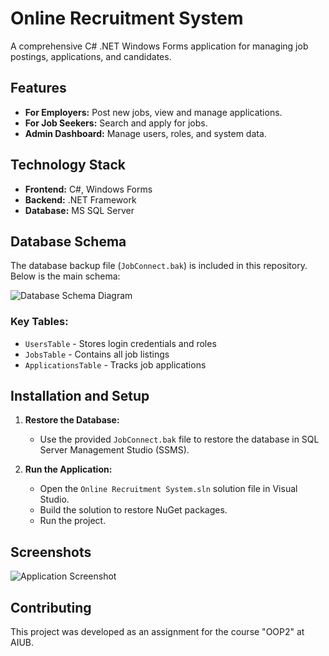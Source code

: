 # Online Recruitment System

A comprehensive C# .NET Windows Forms application for managing job postings, applications, and candidates.

## Features

-   **For Employers:** Post new jobs, view and manage applications.
-   **For Job Seekers:** Search and apply for jobs.
-   **Admin Dashboard:** Manage users, roles, and system data.

## Technology Stack

-   **Frontend:** C#, Windows Forms
-   **Backend:** .NET Framework
-   **Database:** MS SQL Server

## Database Schema

The database backup file (`JobConnect.bak`) is included in this repository. Below is the main schema:

![Database Schema Diagram](screenshots/database_schema.png) <!-- You can add this later -->

### Key Tables:
-   `UsersTable` - Stores login credentials and roles
-   `JobsTable` - Contains all job listings
-   `ApplicationsTable` - Tracks job applications

## Installation and Setup

1.  **Restore the Database:**
    -   Use the provided `JobConnect.bak` file to restore the database in SQL Server Management Studio (SSMS).

2.  **Run the Application:**
    -   Open the `Online Recruitment System.sln` solution file in Visual Studio.
    -   Build the solution to restore NuGet packages.
    -   Run the project.

## Screenshots
![Application Screenshot](applicationScreenshots.png)
## Contributing

This project was developed as an assignment for the course "OOP2" at AIUB.

